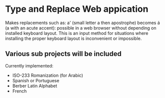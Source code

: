 # Type and Replace Web appication
 Makes replacements such as: a' (small letter a then apostrophe) becomes á (a with an acute accent): possible in a web browser without depending on installed keyboard layout.
 This is an input method for situations where installing the proper keyboard layout is inconvenient or impossible.

## Various sub projects will be included
Currently implemented:
- ISO-233 Romanization (for Arabic)
- Spanish or Portuguese
- Berber Latin Alphabet
- French